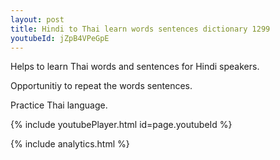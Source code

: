 ```yaml
---
layout: post
title: Hindi to Thai learn words sentences dictionary 1299 
youtubeId: jZpB4VPeGpE
---
```

 
 
Helps to learn Thai words and sentences for Hindi speakers.

Opportunitiy to repeat the words sentences. 

Practice Thai language. 
 
{% include youtubePlayer.html id=page.youtubeId %}
 
 
{% include analytics.html %}